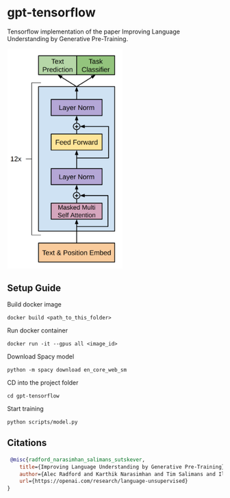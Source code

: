 # gpt-tensorflow
Tensorflow implementation of the paper Improving Language Understanding by Generative Pre-Training.

<img src="./images/gpt-architecture.png" width="270px"></img>

## Setup Guide

Build docker image
```
docker build <path_to_this_folder>
```

Run docker container
```
docker run -it --gpus all <image_id>
```

Download Spacy model
```
python -m spacy download en_core_web_sm
```

CD into the project folder
```
cd gpt-tensorflow
```

Start training
```
python scripts/model.py
```

## Citations

```bibtex
 @misc{radford_narasimhan_salimans_sutskever, 
    title={Improving Language Understanding by Generative Pre-Training}, 
    author={Alec Radford and Karthik Narasimhan and Tim Salimans and Ilya Sutskever},
    url={https://openai.com/research/language-unsupervised}
} 
```
